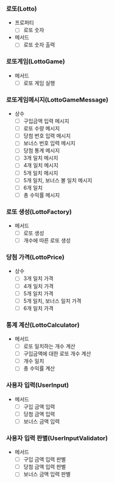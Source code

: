 ### 로또(Lotto)
- 프로퍼티
  - [ ] 로또 숫자
- 메서드
  - [ ] 로또 숫자 출력

### 로또게임(LottoGame)
- 메서드
  - [ ] 로또 게임 실행

### 로또게임메시지(LottoGameMessage)
- 상수
  - [ ] 구입금액 입력 메시지
  - [ ] 로또 수량 메시지
  - [ ] 당첨 번호 입력 메시지
  - [ ] 보너스 번호 입력 메시지
  - [ ] 당첨 통계 메시지
  - [ ] 3개 일치 메시지
  - [ ] 4개 일치 메시지
  - [ ] 5개 일치 메시지
  - [ ] 5개 일치, 보너스 볼 일치 메시지
  - [ ] 6개 일치
  - [ ] 총 수익률 메시지

### 로또 생성(LottoFactory)
- 메서드
  - [ ] 로또 생성
  - [ ] 개수에 따른 로또 생성

### 당첨 가격(LottoPrice)
- 상수
  - [ ] 3개 일치 가격
  - [ ] 4개 일치 가격
  - [ ] 5개 일치 가격
  - [ ] 5개 일치, 보너스 일치 가격
  - [ ] 6개 일치 가격

### 통계 계산(LottoCalculator)
- 메서드
  - [ ] 로또 일치하는 개수 계산
  - [ ] 구입금액에 대한 로또 개수 계산
  - [ ] 개수 일치
  - [ ] 총 수익률 계산

### 사용자 입력(UserInput)
- 메서드
  - [ ] 구입 금액 입력
  - [ ] 당첨 금액 입력
  - [ ] 보너스 금액 입력

### 사용자 입력 판별(UserInputValidator)
- 메서드
  - [ ] 구입 금액 입력 판별
  - [ ] 당첨 금액 입력 판별
  - [ ] 보너스 금액 입력 판별